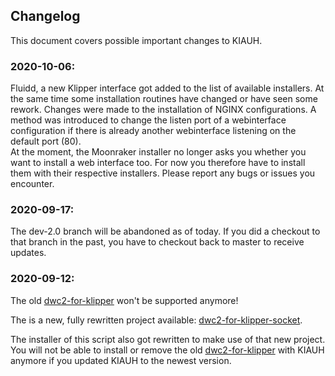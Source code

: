 ## Changelog

This document covers possible important changes to KIAUH.

### 2020-10-06:

Fluidd, a new Klipper interface got added to the list of available installers. At the same time some installation routines have changed or have seen some rework. Changes were made to the installation of NGINX configurations. A method was introduced to change the listen port of a webinterface configuration if there is already another webinterface listening on the default port (80).\
At the moment, the Moonraker installer no longer asks you whether you want to install a web interface too. For now you therefore have to install them with their respective installers. Please report any bugs or issues you encounter.

### 2020-09-17:

The dev-2.0 branch will be abandoned as of today. If you did a checkout to that branch in the past, you have to checkout back to master to receive updates.

### 2020-09-12:

The old [dwc2-for-klipper](https://github.com/Stephan3/dwc2-for-klipper) won't be supported anymore!

The is a new, fully rewritten project available: [dwc2-for-klipper-socket](https://github.com/Stephan3/dwc2-for-klipper-socket).

The installer of this script also got rewritten to make use of that new project. You will not be able to install or remove the old [dwc2-for-klipper](https://github.com/Stephan3/dwc2-for-klipper) with KIAUH anymore if you updated KIAUH to the newest version.
